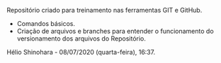 Repositório criado para treinamento nas ferramentas GIT e GitHub.
- Comandos básicos.
- Criação de arquivos e branches para entender o funcionamento do versionamento dos arquivos do Repositório.

Hélio Shinohara - 08/07/2020 (quarta-feira), 16:37.
